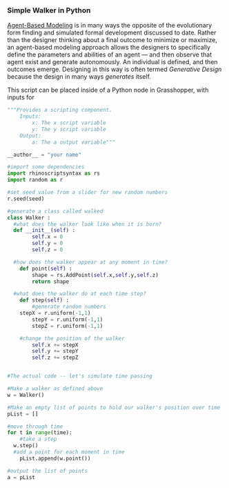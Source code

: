 ### Simple Walker in Python

[Agent-Based Modeling](https://en.wikipedia.org/wiki/Agent-based_model) is in many ways the opposite of the evolutionary form finding and simulated formal development discussed to date. Rather than the designer thinking about a final outcome to minimize or maximize, an agent-based modeling approach allows the designers to specifically define the parameters and abilities of an agent — and then observe that agent exist and generate autonomously. An individual is defined, and then outcomes emerge. Designing in this way is often termed *Generative Design* because the design in many ways *generates* itself.

This script can be placed inside of a Python node in Grasshopper, with inputs for 

```python
"""Provides a scripting component.
    Inputs:
        x: The x script variable
        y: The y script variable
    Output:
        a: The a output variable"""

__author__ = "your name"

#import some dependencies
import rhinoscriptsyntax as rs
import random as r

#set seed value from a slider for new random numbers
r.seed(seed)

#generate a class called walked
class Walker : 
  #what does the walker look like when it is born?
  def __init__(self) :
		self.x = 0
		self.y = 0
		self.z = 0

  #how does the walker appear at any moment in time? 
	def point(self) : 
		shape = rs.AddPoint(self.x,self.y,self.z)
		return shape

  #what does the walker do at each time step?
	def step(self) : 		
		#generate random numbers 
    stepX = r.uniform(-1,1)
		stepY = r.uniform(-1,1)
		stepZ = r.uniform(-1,1)

    #change the position of the walker
		self.x += stepX		
		self.y += stepY		
		self.z += stepZ		


#The actual code -- let's simulate time passing

#Make a walker as defined above
w = Walker()

#Make an empty list of points to hold our walker's position over time
pList = []

#move through time
for t in range(time):
	#take a step
  w.step()
  #add a point for each moment in time
	pList.append(w.point())

#output the list of points
a = pList


	
	
